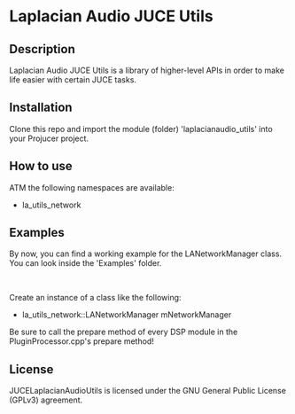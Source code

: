 # Laplacian Audio JUCE Utils

## Description
Laplacian Audio JUCE Utils is a library of higher-level APIs in order to make life easier with certain JUCE tasks.

## Installation
Clone this repo and import the module (folder) 'laplacianaudio_utils' into your Projucer project.

## How to use
ATM the following namespaces are available:
- la_utils_network

## Examples
By now, you can find a working example for the LANetworkManager class. You can look inside the 'Examples' 
folder.

<br />

Create an instance of a class like the following:
- la_utils_network::LANetworkManager mNetworkManager 

Be sure to call the prepare method of every DSP module in the PluginProcessor.cpp's prepare method!


## License
JUCELaplacianAudioUtils is licensed under the GNU General Public License (GPLv3) agreement.
